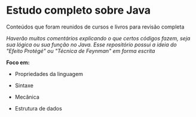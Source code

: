 # Estudo completo sobre Java

Conteúdos que foram reunidos de cursos e livros para revisão completa


*Haverão muitos comentários explicando o que certos códigos fazem, seja sua lógica ou sua função no Java. 
Esse repositório possui a ideia do "Efeito Protégé" ou "Técnica de Feynman" em forma escrita*

**Foco em:**
- Propriedades da linguagem


- Sintaxe


- Mecânica


- Estrutura de dados